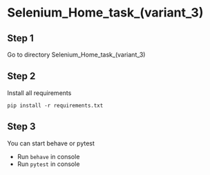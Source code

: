 # Selenium_Home_task_(variant_3)

## Step 1
Go to directory Selenium_Home_task_(variant_3)

## Step 2
Install all requirements
```
pip install -r requirements.txt
```

## Step 3
You can start behave or pytest
- Run ```behave``` in console
- Run ```pytest``` in console
